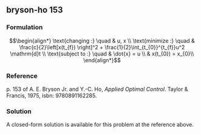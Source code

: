## bryson-ho 153

### Formulation
```math
\begin{align*}
\text{changing :} \quad & u, x \\
\text{minimize :} \quad & \frac{c}{2}\left[x(t_{f}) \right]^2 + \frac{1}{2}\int_{t_{0}}^{t_{f}}u^2 \mathrm{d}t \\
\text{subject to :} \quad & \dot{x} = u \\
& x(t_{0}) = x_{0}\\
\end{align*}
```

### Reference
p. 153 of A. E. Bryson Jr. and Y.-C. Ho, *Applied Optimal Control*. Taylor & Francis, 1975, isbn: 9780891162285.

### Solution
A closed-form solution is available for this problem at the reference above.